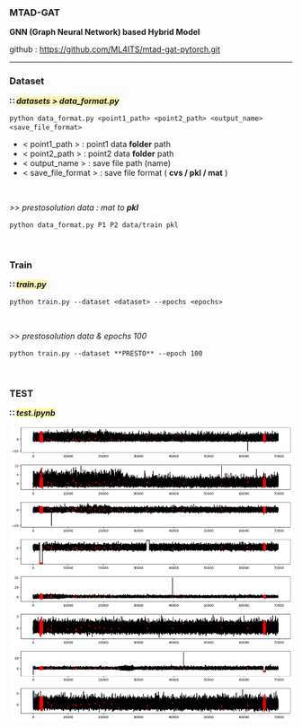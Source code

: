 ### MTAD-GAT
**GNN (Graph Neural Network) based Hybrid Model**

github : https://github.com/ML4ITS/mtad-gat-pytorch.git

---

### Dataset

**∷ <span style="background-color:#fff5b1">*datasets > data_format.py</span>***

```docker
python data_format.py <point1_path> <point2_path> <output_name> <save_file_format>
```

- < point1_path > : point1 data **folder** path
- < point2_path > : point2 data **folder** path
- < output_name > : save file path (name)
- < save_file_format > : save file format ( **cvs / pkl / mat** )

<br/>

*>>  prestosolution data : mat to **pkl***


```docker
python data_format.py P1 P2 data/train pkl
```

<br/>

### Train

**∷ *<span style="background-color:#fff5b1">train.py</span>***

```docker
python train.py --dataset <dataset> --epochs <epochs>
```
<br/>

*>>  prestosolution data & epochs 100*

```docker
python train.py --dataset **PRESTO** --epoch 100
```

<br/>

### TEST

**∷ *<span style="background-color:#fff5b1">test.ipynb</span>***

![MTAD-GAT : prestosolution test](MTAD-GAT_test.png)